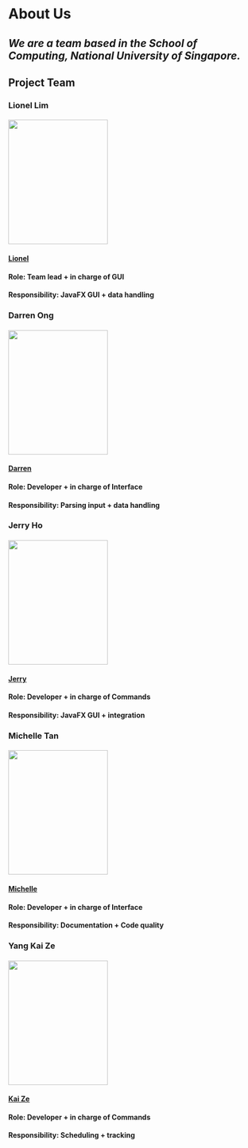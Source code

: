 # **About Us**

## *We are a team based in the School of Computing, National University of Singapore.*

## **Project Team**

### Lionel Lim
#### <img src="https://github.com/AY1920S1-CS2113T-W12-4/main/blob/master/docs/images/lionlim97.png" width="200" height="250">
#### [Lionel](https://github.com/lionlim97)
#### Role: Team lead + in charge of GUI
#### Responsibility: JavaFX GUI + data handling

### Darren Ong
#### <img src="https://github.com/AY1920S1-CS2113T-W12-4/main/blob/master/docs/images/darrenoje.png" width="200" height="250">
#### [Darren](https://github.com/darrenoje)
#### Role: Developer + in charge of Interface
#### Responsibility: Parsing input + data handling

### Jerry Ho
#### <img src="https://github.com/AY1920S1-CS2113T-W12-4/main/blob/master/docs/images/hwbjerry.png" width="200" height="250">
#### [Jerry](https://github.com/hwbjerry)
#### Role: Developer + in charge of Commands
#### Responsibility: JavaFX GUI + integration

### Michelle Tan
#### <img src="https://github.com/AY1920S1-CS2113T-W12-4/main/blob/master/docs/images/0325961.png" width="200" height="250">
#### [Michelle](https://github.com/0325961)
#### Role: Developer + in charge of Interface
#### Responsibility: Documentation + Code quality

### Yang Kai Ze
#### <img src="https://github.com/AY1920S1-CS2113T-W12-4/main/blob/master/docs/images/krazzen.png" width="200" height="250">
#### [Kai Ze](https://github.com/Krazzen)
#### Role: Developer + in charge of Commands
#### Responsibility: Scheduling + tracking


